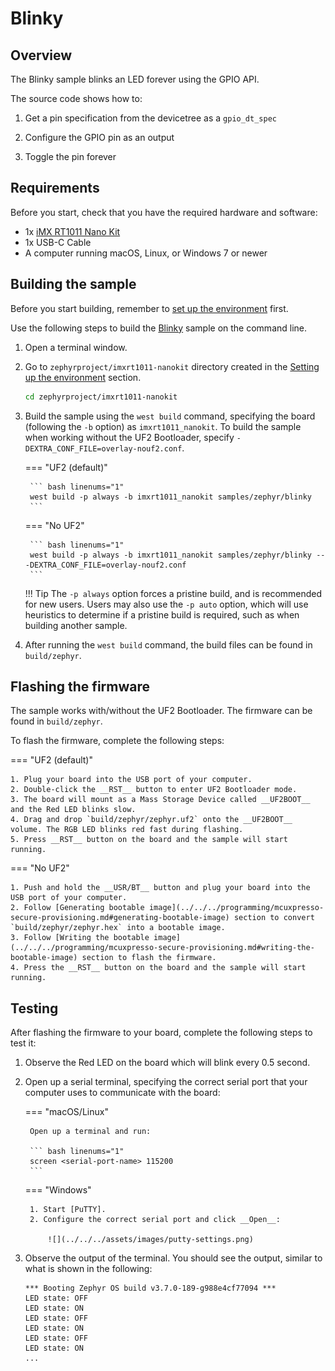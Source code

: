# Blinky

## Overview

The Blinky sample blinks an LED forever using the GPIO API.

The source code shows how to:

1. Get a pin specification from the devicetree as a `gpio_dt_spec`

2. Configure the GPIO pin as an output

3. Toggle the pin forever

## Requirements

Before you start, check that you have the required hardware and software:

- 1x [iMX RT1011 Nano Kit](https://makerdiary.com/products/imxrt1011-nanokit)
- 1x USB-C Cable
- A computer running macOS, Linux, or Windows 7 or newer

## Building the sample

Before you start building, remember to [set up the environment](../setup.md) first.

Use the following steps to build the [Blinky] sample on the command line.

1. Open a terminal window.

2. Go to `zephyrproject/imxrt1011-nanokit` directory created in the [Setting up the environment](../setup.md) section.

    ``` bash linenums="1"
    cd zephyrproject/imxrt1011-nanokit
    ```

3. Build the sample using the `west build` command, specifying the board (following the `-b` option) as `imxrt1011_nanokit`. To build the sample when working without the UF2 Bootloader, specify `-DEXTRA_CONF_FILE=overlay-nouf2.conf`.

    === "UF2 (default)"

        ``` bash linenums="1"
        west build -p always -b imxrt1011_nanokit samples/zephyr/blinky
        ```
    
    === "No UF2"

        ``` bash linenums="1"
        west build -p always -b imxrt1011_nanokit samples/zephyr/blinky -- -DEXTRA_CONF_FILE=overlay-nouf2.conf
        ```

    !!! Tip
        The `-p always` option forces a pristine build, and is recommended for new users. Users may also use the `-p auto` option, which will use heuristics to determine if a pristine build is required, such as when building another sample.

4. After running the `west build` command, the build files can be found in `build/zephyr`. 

## Flashing the firmware

The sample works with/without the UF2 Bootloader. The firmware can be found in `build/zephyr`.

To flash the firmware, complete the following steps:

=== "UF2 (default)"

    1. Plug your board into the USB port of your computer.
    2. Double-click the __RST__ button to enter UF2 Bootloader mode.
    3. The board will mount as a Mass Storage Device called __UF2BOOT__ and the Red LED blinks slow.
    4. Drag and drop `build/zephyr/zephyr.uf2` onto the __UF2BOOT__ volume. The RGB LED blinks red fast during flashing.
    5. Press __RST__ button on the board and the sample will start running.

=== "No UF2"
    
    1. Push and hold the __USR/BT__ button and plug your board into the USB port of your computer.
    2. Follow [Generating bootable image](../../../programming/mcuxpresso-secure-provisioning.md#generating-bootable-image) section to convert `build/zephyr/zephyr.hex` into a bootable image.
    3. Follow [Writing the bootable image](../../../programming/mcuxpresso-secure-provisioning.md#writing-the-bootable-image) section to flash the firmware.
    4. Press the __RST__ button on the board and the sample will start running.


## Testing

After flashing the firmware to your board, complete the following steps to test it:

1. Observe the Red LED on the board which will blink every 0.5 second.

2. Open up a serial terminal, specifying the correct serial port that your computer uses to communicate with the board:

    === "macOS/Linux"

        Open up a terminal and run:

        ``` bash linenums="1"
        screen <serial-port-name> 115200
        ```

    === "Windows"

        1. Start [PuTTY].
        2. Configure the correct serial port and click __Open__:

            ![](../../../assets/images/putty-settings.png)

3. Observe the output of the terminal. You should see the output, similar to what is shown in the following:

    ``` { .bash .no-copy linenums="1" }
    *** Booting Zephyr OS build v3.7.0-189-g988e4cf77094 ***
    LED state: OFF
    LED state: ON
    LED state: OFF
    LED state: ON
    LED state: OFF
    LED state: ON
    ...
    ```

[Blinky]: https://github.com/makerdiary/imxrt1011-nanokit/tree/main/samples/zephyr/blinky
[PuTTY]: https://apps.microsoft.com/store/detail/putty/XPFNZKSKLBP7RJ
